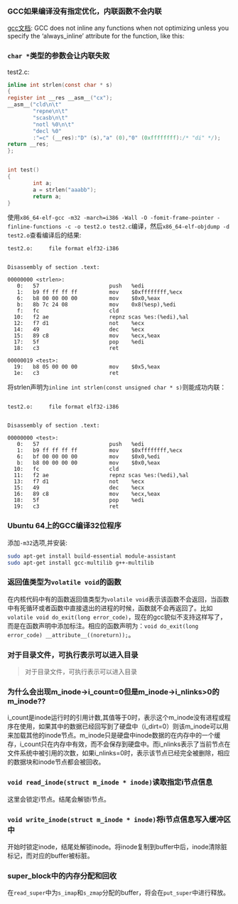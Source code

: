 


### GCC如果编译没有指定优化，内联函数不会内联
[gcc文档](https://gcc.gnu.org/onlinedocs/gcc/Inline.html): GCC does not inline any functions when not optimizing unless you specify the ‘always_inline’ attribute for the function, like this:


### `char *`类型的参数会让内联失败
test2.c:
```c
inline int strlen(const char * s)
{
register int __res __asm__("cx");
__asm__("cld\n\t"
        "repne\n\t"
        "scasb\n\t"
        "notl %0\n\t"
        "decl %0"
        :"=c" (__res):"D" (s),"a" (0),"0" (0xffffffff):/* "di" */);
return __res;
};


int test()
{
        int a;
        a = strlen("aaabb");
        return a;
}
```

使用`x86_64-elf-gcc -m32 -march=i386 -Wall -O -fomit-frame-pointer -finline-functions -c -o test2.o test2.c`编译，然后`x86_64-elf-objdump -d test2.o`查看编译后的结果:

```
test2.o:     file format elf32-i386


Disassembly of section .text:

00000000 <strlen>:
   0:	57                   	push   %edi
   1:	b9 ff ff ff ff       	mov    $0xffffffff,%ecx
   6:	b8 00 00 00 00       	mov    $0x0,%eax
   b:	8b 7c 24 08          	mov    0x8(%esp),%edi
   f:	fc                   	cld
  10:	f2 ae                	repnz scas %es:(%edi),%al
  12:	f7 d1                	not    %ecx
  14:	49                   	dec    %ecx
  15:	89 c8                	mov    %ecx,%eax
  17:	5f                   	pop    %edi
  18:	c3                   	ret

00000019 <test>:
  19:	b8 05 00 00 00       	mov    $0x5,%eax
  1e:	c3                   	ret
```

将strlen声明为`inline int strlen(const unsigned char * s)`则能成功内联：
```

test2.o:     file format elf32-i386


Disassembly of section .text:

00000000 <test>:
   0:	57                   	push   %edi
   1:	b9 ff ff ff ff       	mov    $0xffffffff,%ecx
   6:	bf 00 00 00 00       	mov    $0x0,%edi
   b:	b8 00 00 00 00       	mov    $0x0,%eax
  10:	fc                   	cld
  11:	f2 ae                	repnz scas %es:(%edi),%al
  13:	f7 d1                	not    %ecx
  15:	49                   	dec    %ecx
  16:	89 c8                	mov    %ecx,%eax
  18:	5f                   	pop    %edi
  19:	c3                   	ret
```

### Ubuntu 64上的GCC编译32位程序

添加`-m32`选项,并安装:

```sh 
sudo apt-get install build-essential module-assistant  
sudo apt-get install gcc-multilib g++-multilib  
```

### 返回值类型为`volatile void`的函数

在内核代码中有的函数返回值类型为`volatile void`表示该函数不会返回，当函数中有死循环或者函数中直接退出的进程的时候，函数就不会再返回了。比如`volatile void do_exit(long error_code)`，现在的gcc貌似不支持这样写了，而是在函数声明中添加标注。相应的函数声明为：`void do_exit(long error_code) __attribute__((noreturn));`。


### 对于目录文件，可执行表示可以进入目录
>对于目录文件，可执行表示可以进入目录


### 为什么会出现m_inode->i_count=0但是m_inode->i_nlinks>0的m_inode??
i_count是inode运行时的引用计数,其值等于0时，表示这个m_inode没有进程或程序在使用，如果其中的数据已经回写到了硬盘中（i_dirt=0）则该m_inode可以用来加载其他的inode节点。m_inode只是硬盘中inode数据的在内存中的一个缓存，i_count只在内存中有效，而不会保存到硬盘中。而i_nlinks表示了当前节点在文件系统中被引用的次数，如果i_nlinks=0时，表示该节点已经完全被删除，相应的数据块和inode节点都会被回收。


### `void read_inode(struct m_inode * inode)`读取指定i节点信息
这里会锁定i节点。结尾会解锁i节点。


### `void write_inode(struct m_inode * inode)`将i节点信息写入缓冲区中
开始时锁定inode，结尾处解锁inode。将inode复制到buffer中后，inode清除脏标记，而对应的buffer被标脏。


### super_block中的内存分配和回收
在`read_super`中为`s_imap`和`s_zmap`分配的buffer，将会在`put_super`中进行释放。

